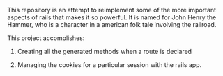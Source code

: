 This repository is an attempt to reimplement some of the more important aspects of rails that makes it so powerful. It is named for John Henry the Hammer, who is a character in a american folk tale involving the railroad.

This project accomplishes:

1. Creating all the generated methods when a route is declared

2. Managing the cookies for a particular session with the rails app.
